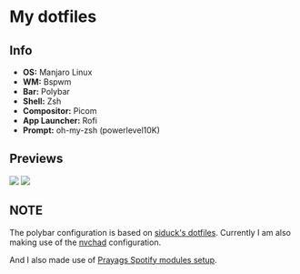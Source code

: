 # My dotfiles

## Info 
* **OS:** Manjaro Linux 
* **WM:** Bspwm 
* **Bar:** Polybar 
* **Shell:** Zsh 
* **Compositor:** Picom
* **App Launcher:** Rofi 
* **Prompt:** oh-my-zsh (powerlevel10K)

## Previews 
<img src="https://i.imgur.com/qjsllgj.png"></img> 
<img src="https://i.imgur.com/RqMQsGk.png"></img>

## NOTE 
The polybar configuration is based on [siduck's dotfiles](https://github.com/siduck/dotfiles). Currently I am also making use of the [nvchad](https://github.com/NvChad/NvChad) configuration. 

And I also made use of [Prayags Spotify modules setup](https://github.com/PrayagS/polybar-spotify).
